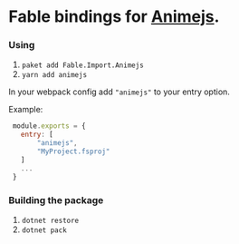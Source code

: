 Fable bindings for [Animejs](http://animejs.com).
=======

### Using
1. `paket add Fable.Import.Animejs`
2. `yarn add animejs`

In your webpack config add `"animejs"` to your entry option.

Example:

```js
 module.exports = {
   entry: [
       "animejs",
       "MyProject.fsproj"
   ]
   ...
 }
```

### Building the package
1. `dotnet restore`
2. `dotnet pack`
